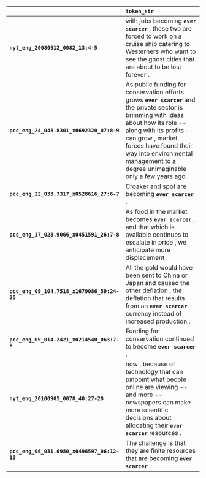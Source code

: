 |                                             | `token_str`                                                                                                                                                                                                                                                                                     |
|:--------------------------------------------|:------------------------------------------------------------------------------------------------------------------------------------------------------------------------------------------------------------------------------------------------------------------------------------------------|
| **`nyt_eng_20080612_0082_13:4-5`**          | with jobs becoming __``ever scarcer``__ , these two are forced to work on a cruise ship catering to Westerners who want to see the ghost cities that are about to be lost forever .                                                                                                             |
| **`pcc_eng_24_043.8301_x0692320_07:8-9`**   | As public funding for conservation efforts grows __``ever scarcer``__ and the private sector is brimming with ideas about how its role -- along with its profits -- can grow , market forces have found their way into environmental management to a degree unimaginable only a few years ago . |
| **`pcc_eng_22_033.7317_x0528616_27:6-7`**   | Croaker and spot are becoming __``ever scarcer``__ .                                                                                                                                                                                                                                            |
| **`pcc_eng_17_028.9066_x0451591_26:7-8`**   | As food in the market becomes __``ever scarcer``__ , and that which is available continues to escalate in price , we anticipate more displacement .                                                                                                                                             |
| **`pcc_eng_09_104.7518_x1679086_59:24-25`** | All the gold would have been sent to China or Japan and caused the other deflation , the deflation that results from an __``ever scarcer``__ currency instead of increased production .                                                                                                         |
| **`pcc_eng_09_014.2421_x0214540_063:7-8`**  | Funding for conservation continued to become __``ever scarcer``__ .                                                                                                                                                                                                                             |
| **`nyt_eng_20100905_0078_40:27-28`**        | now , because of technology that can pinpoint what people online are viewing -- and more -- newspapers can make more scientific decisions about allocating their __``ever scarcer``__ resources .                                                                                               |
| **`pcc_eng_06_031.6980_x0496597_06:12-13`** | The challenge is that they are finite resources that are becoming __``ever scarcer``__ .                                                                                                                                                                                                        |